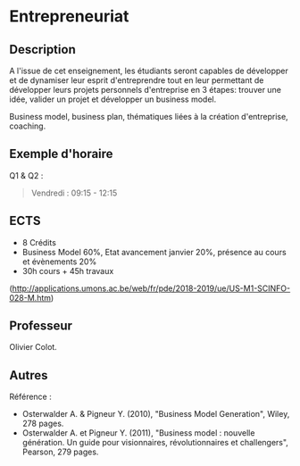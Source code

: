 # Entrepreneuriat

## Description


A l'issue de cet enseignement, les étudiants seront capables de développer et de dynamiser leur esprit d'entreprendre tout en leur permettant de développer leurs projets personnels d'entreprise en 3 étapes: trouver une idée, valider un projet et développer un business model.

Business model, business plan, thématiques liées à la création d'entreprise, coaching.


## Exemple d'horaire

Q1 & Q2 :
> Vendredi : 09:15 - 12:15


## ECTS

* 8 Crédits
* Business Model 60%, Etat avancement janvier 20%, présence au cours et évènements 20%
* 30h cours + 45h travaux

(http://applications.umons.ac.be/web/fr/pde/2018-2019/ue/US-M1-SCINFO-028-M.htm)

## Professeur

Olivier Colot.


## Autres

Référence :

* Osterwalder A. & Pigneur Y. (2010), "Business Model Generation", Wiley, 278 pages.
* Osterwalder A. et Pigneur Y. (2011), "Business model : nouvelle génération. Un guide pour visionnaires, révolutionnaires et challengers", Pearson, 279 pages.
